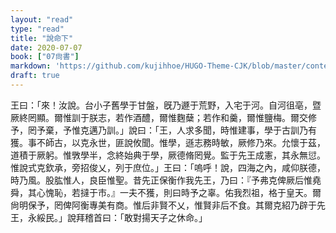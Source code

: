 ```yaml
---
layout: "read"
type: "read"
title: "說命下"
date: 2020-07-07
book: ["07尙書"]
markdown: 'https://github.com/kujihhoe/HUGO-Theme-CJK/blob/master/content/read/07-尙書/023-說命下.md'
draft: true
---
```


王曰：「來！汝說。台小子舊學于甘盤，旣乃遯于荒野，入宅于河。自河徂亳，暨厥終罔顯。爾惟訓于朕志，若作酒醴，爾惟麴蘖；若作和羹，爾惟鹽梅。爾交修予，罔予棄，予惟克邁乃訓。」說曰：「王，人求多聞，時惟建事，學于古訓乃有獲。事不師古，以克永世，匪說攸聞。惟學，遜志務時敏，厥修乃來。允懷于茲，道積于厥躬。惟斆學半，念終始典于學，厥德脩罔覺。監于先王成憲，其永無愆。惟說式克欽承，旁招俊乂，列于庶位。」王曰：「嗚呼！說，四海之內，咸仰朕德，時乃風。股肱惟人，良臣惟聖。昔先正保衡作我先王，乃曰：『予弗克俾厥后惟堯舜，其心愧恥，若撻于市。』一夫不獲，則曰時予之辜。佑我烈祖，格于皇天。爾尙明保予，罔俾阿衡專美有商。惟后非賢不乂，惟賢非后不食。其爾克紹乃辟于先王，永綏民。」說拜稽首曰：「敢對揚天子之休命。」
